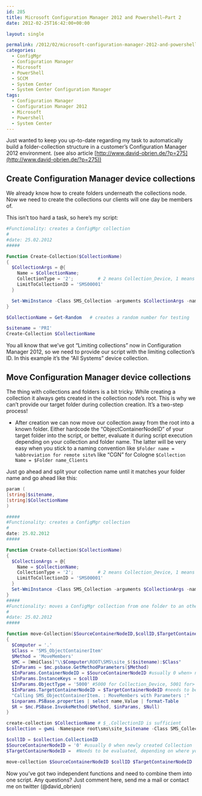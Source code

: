 ```yaml
---
id: 285
title: Microsoft Configuration Manager 2012 and Powershell–Part 2
date: 2012-02-25T16:42:00+00:00

layout: single

permalink: /2012/02/microsoft-configuration-manager-2012-and-powershellpart-2/
categories:
  - ConfigMgr
  - Configuration Manager
  - Microsoft
  - PowerShell
  - SCCM
  - System Center
  - System Center Configuration Manager
tags:
  - Configuration Manager
  - Configuration Manager 2012
  - Microsoft
  - Powershell
  - System Center
---
```

Just wanted to keep you up-to-date regarding my task to automatically build a folder-collection structure in a customer’s Configuration Manager 2012 environment. (see also article [http://www.david-obrien.de/?p=275](http://www.david-obrien.de/?p=275))

## Create Configuration Manager device collections

We already know how to create folders underneath the collections node. Now we need to create the collections our clients will one day be members of.

This isn’t too hard a task, so here’s my script:

```PowerShell
#Functionality: creates a ConfigMgr collection
#
#date: 25.02.2012
#####

Function Create-Collection($CollectionName)
{
  $CollectionArgs = @{
    Name = $CollectionName;
    CollectionType = '2';         # 2 means Collection_Device, 1 means Collection_User
    LimitToCollectionID = 'SMS00001'
  }

  Set-WmiInstance -Class SMS_Collection -arguments $CollectionArgs -namespace 'root\SMS\Site_$sitename' | Out-Null
}

$CollectionName = Get-Random   # creates a random number for testing

$sitename = 'PRI'
Create-Collection $CollectionName
```

You all know that we’ve got “Limiting collections” now in Configuration Manager 2012, so we need to provide our script with the limiting collection’s ID. In this example it’s the “All Systems” device collection.

## Move Configuration Manager device collections
The thing with collections and folders is a bit tricky. While creating a collection it always gets created in the collection node’s root. This is why we can’t provide our target folder during collection creation.
It’s a two-step process!
* After creation we can now move our collection away from the root into a known folder. Either hardcode the “ObjectContainerNodeID” of your target folder into the script, or better, evaluate it during script execution depending on your collection and folder name. The latter will be very easy when you stick to a naming convention like `$Folder name = %abbreviation for remote site%` like “CGN” for Cologne `$Collection Name = $Folder name_Clients`

Just go ahead and split your collection name until it matches your folder name and go ahead like this:

```PowerShell
﻿param (
[string]$sitename,
[string]$CollectionName
)

#####
#Functionality: creates a ConfigMgr collection
#
date: 25.02.2012
#####

Function Create-Collection($CollectionName)
{
  $CollectionArgs = @{
    Name = $CollectionName;
    CollectionType = '2';         # 2 means Collection_Device, 1 means Collection_User
    LimitToCollectionID = 'SMS00001'
  }
  Set-WmiInstance -Class SMS_Collection -arguments $CollectionArgs -namespace 'root\SMS\Site_$sitename' | Out-Null
}
#####
#Functionality: moves a ConfigMgr collection from one folder to an other
#
#date: 25.02.2012
#####

function move-Collection($SourceContainerNodeID,$collID,$TargetContainerNodeID)
{
  $Computer = '.'
  $Class = 'SMS_ObjectContainerItem'
  $Method = 'MoveMembers'
  $MC = [WmiClass]"\\$Computer\ROOT\SMS\site_$($sitename):$Class"
  $InParams = $mc.psbase.GetMethodParameters($Method)
  $InParams.ContainerNodeID = $SourceContainerNodeID #usually 0 when> newly created Collection
  $InParams.InstanceKeys = $collID
  $InParams.ObjectType = '5000' #5000 for Collection_Device, 5001 for> Collection_User
  $InParams.TargetContainerNodeID = $TargetContainerNodeID #needs to be evaluated
  "Calling SMS_ObjectContainerItem. : MoveMembers with Parameters :"
  $inparams.PSBase.properties | select name,Value | format-Table
  $R = $mc.PSBase.InvokeMethod($Method, $inParams, $Null)
}

create-collection $CollectionName # $_.CollectionID is sufficient
$collection = gwmi -Namespace root\sms\site_$sitename -Class SMS_Collection | where {$_.Name -eq "$collectionName"}

$collID = $collection.CollectionID
$SourceContainerNodeID = '0' #usually 0 when newly created Collection
$TargetContainerNodeID =  #Needs to be evaluated, depending on where you want to put the collection!

move-collection $SourceContainerNodeID $collID $TargetContainerNodeID
```

Now you’ve got two independent functions and need to combine them into one script.
Any questions? Just comment here, send me a mail or contact me on twitter (@david_obrien)



